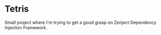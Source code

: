 # Tetris
Small project where I'm trying to get a good grasp on Zenject Dependency Injection Framework.

